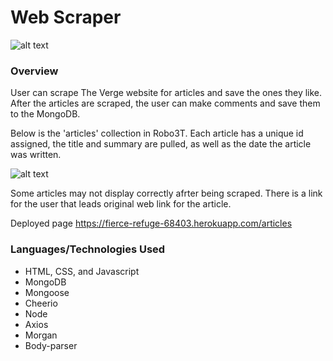 # Web Scraper

![alt text](https://user-images.githubusercontent.com/50551420/70384593-ad51c600-1935-11ea-8e3b-2341a2f19d7b.png)

### Overview
User can scrape The Verge website for articles and save the ones they like. After the articles are scraped, the user can make comments and save them to the MongoDB.

Below is the 'articles' collection in Robo3T. Each article has a unique id assigned, the title and summary are pulled, as well as the date the article was written. 

![alt text](https://user-images.githubusercontent.com/50551420/70384634-b2634500-1936-11ea-841e-7c961785660e.png)

Some articles may not display correctly afrter being scraped.  There is a link for the user that leads original web link for the article.  

Deployed page https://fierce-refuge-68403.herokuapp.com/articles

### Languages/Technologies Used
- HTML, CSS, and Javascript
- MongoDB
- Mongoose
- Cheerio
- Node
- Axios
- Morgan
- Body-parser
